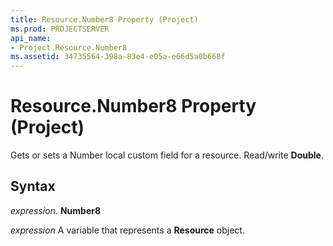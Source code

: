 ```yaml
---
title: Resource.Number8 Property (Project)
ms.prod: PROJECTSERVER
api_name:
- Project.Resource.Number8
ms.assetid: 34735564-398a-83e4-e05a-e66d5a0b668f
---
```



# Resource.Number8 Property (Project)

Gets or sets a Number local custom field for a resource. Read/write  **Double**.


## Syntax

 _expression_. **Number8**

 _expression_ A variable that represents a **Resource** object.


